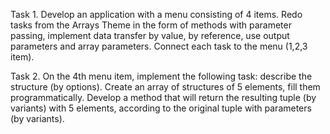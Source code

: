 Task 1. Develop an application with a menu consisting of 4 items. Redo tasks from the Arrays Theme in the form of methods with parameter passing,
implement data transfer by value, by reference, use output parameters and array parameters. Connect each task to the menu (1,2,3 item).

Task 2. On the 4th menu item, implement the following task: describe the structure (by options). Create an array of structures of 5 elements, fill them programmatically.
Develop a method that will return the resulting tuple (by variants) with 5 elements, according to the original tuple with parameters (by variants).
